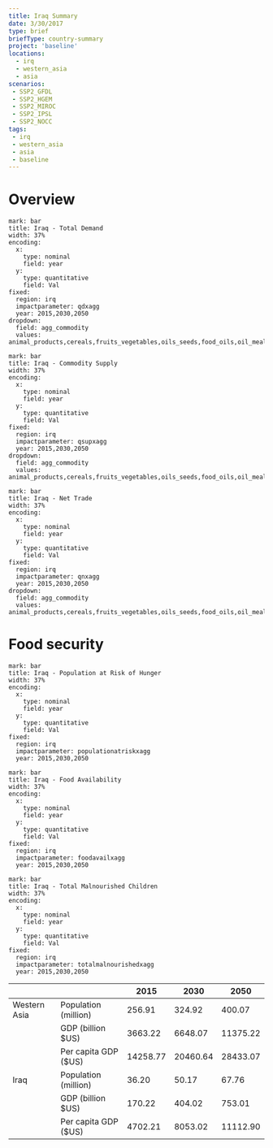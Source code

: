 ```yaml
---
title: Iraq Summary
date: 3/30/2017
type: brief
briefType: country-summary
project: 'baseline'
locations:
  - irq
  - western_asia
  - asia
scenarios:
 - SSP2_GFDL
 - SSP2_HGEM
 - SSP2_MIROC
 - SSP2_IPSL
 - SSP2_NOCC
tags:
 - irq
 - western_asia
 - asia
 - baseline
---
```

# Overview 

```chart
mark: bar
title: Iraq - Total Demand
width: 37%
encoding:
  x:
    type: nominal
    field: year
  y:
    type: quantitative
    field: Val
fixed:
  region: irq
  impactparameter: qdxagg
  year: 2015,2030,2050
dropdown:
  field: agg_commodity
  values: animal_products,cereals,fruits_vegetables,oils_seeds,food_oils,oil_meals,other,pulses,roots_tubers,sugar
```

```chart
mark: bar
title: Iraq - Commodity Supply
width: 37%
encoding:
  x:
    type: nominal
    field: year
  y:
    type: quantitative
    field: Val
fixed:
  region: irq
  impactparameter: qsupxagg
  year: 2015,2030,2050
dropdown:
  field: agg_commodity
  values: animal_products,cereals,fruits_vegetables,oils_seeds,food_oils,oil_meals,other,pulses,roots_tubers,sugar
```

```chart
mark: bar
title: Iraq - Net Trade
width: 37%
encoding:
  x:
    type: nominal
    field: year
  y:
    type: quantitative
    field: Val
fixed:
  region: irq
  impactparameter: qnxagg
  year: 2015,2030,2050
dropdown:
  field: agg_commodity
  values: animal_products,cereals,fruits_vegetables,oils_seeds,food_oils,oil_meals,other,pulses,roots_tubers,sugar
```

# Food security

```chart
mark: bar
title: Iraq - Population at Risk of Hunger
width: 37%
encoding:
  x:
    type: nominal
    field: year
  y:
    type: quantitative
    field: Val
fixed:
  region: irq
  impactparameter: populationatriskxagg
  year: 2015,2030,2050
```

```chart
mark: bar
title: Iraq - Food Availability
width: 37%
encoding:
  x:
    type: nominal
    field: year
  y:
    type: quantitative
    field: Val
fixed:
  region: irq
  impactparameter: foodavailxagg
  year: 2015,2030,2050
```

```chart
mark: bar
title: Iraq - Total Malnourished Children
width: 37%
encoding:
  x:
    type: nominal
    field: year
  y:
    type: quantitative
    field: Val
fixed:
  region: irq
  impactparameter: totalmalnourishedxagg
  year: 2015,2030,2050
```

|   |   | 2015 | 2030 | 2050 |
|---|---|---|---|---|
| Western Asia | Population (million) | 256.91 | 324.92 | 400.07 |
|  | GDP (billion $US) | 3663.22 | 6648.07 | 11375.22 |
|  | Per capita GDP ($US) | 14258.77 | 20460.64 | 28433.07 |
| Iraq | Population (million) | 36.20 | 50.17 | 67.76 |
|  | GDP (billion $US) | 170.22 | 404.02 | 753.01 |
|  | Per capita GDP ($US) | 4702.21| 8053.02| 11112.90|